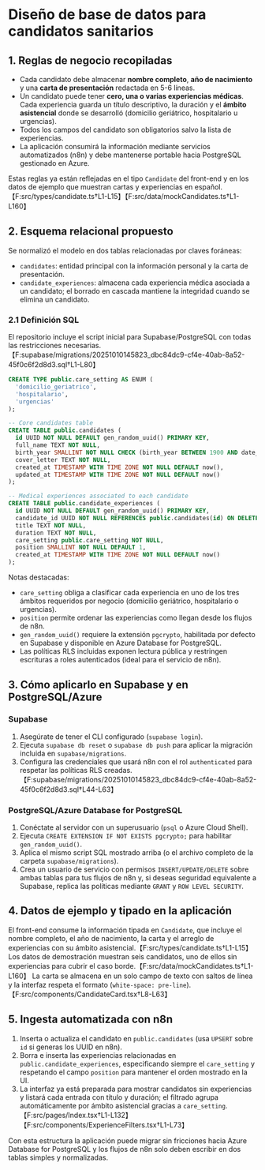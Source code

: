 # Diseño de base de datos para candidatos sanitarios

## 1. Reglas de negocio recopiladas
- Cada candidato debe almacenar **nombre completo**, **año de nacimiento** y una **carta de presentación** redactada en 5-6 líneas.
- Un candidato puede tener **cero, una o varias experiencias médicas**. Cada experiencia guarda un título descriptivo, la duración y el **ámbito asistencial** donde se desarrolló (domicilio geriátrico, hospitalario u urgencias).
- Todos los campos del candidato son obligatorios salvo la lista de experiencias.
- La aplicación consumirá la información mediante servicios automatizados (n8n) y debe mantenerse portable hacia PostgreSQL gestionado en Azure.

Estas reglas ya están reflejadas en el tipo `Candidate` del front-end y en los datos de ejemplo que muestran cartas y experiencias en español.【F:src/types/candidate.ts†L1-L15】【F:src/data/mockCandidates.ts†L1-L160】

## 2. Esquema relacional propuesto
Se normalizó el modelo en dos tablas relacionadas por claves foráneas:

- `candidates`: entidad principal con la información personal y la carta de presentación.
- `candidate_experiences`: almacena cada experiencia médica asociada a un candidato; el borrado en cascada mantiene la integridad cuando se elimina un candidato.

### 2.1 Definición SQL
El repositorio incluye el script inicial para Supabase/PostgreSQL con todas las restricciones necesarias.【F:supabase/migrations/20251010145823_dbc84dc9-cf4e-40ab-8a52-45f0c6f2d8d3.sql†L1-L80】

```sql
CREATE TYPE public.care_setting AS ENUM (
  'domicilio_geriatrico',
  'hospitalario',
  'urgencias'
);

-- Core candidates table
CREATE TABLE public.candidates (
  id UUID NOT NULL DEFAULT gen_random_uuid() PRIMARY KEY,
  full_name TEXT NOT NULL,
  birth_year SMALLINT NOT NULL CHECK (birth_year BETWEEN 1900 AND date_part('year', now())),
  cover_letter TEXT NOT NULL,
  created_at TIMESTAMP WITH TIME ZONE NOT NULL DEFAULT now(),
  updated_at TIMESTAMP WITH TIME ZONE NOT NULL DEFAULT now()
);

-- Medical experiences associated to each candidate
CREATE TABLE public.candidate_experiences (
  id UUID NOT NULL DEFAULT gen_random_uuid() PRIMARY KEY,
  candidate_id UUID NOT NULL REFERENCES public.candidates(id) ON DELETE CASCADE,
  title TEXT NOT NULL,
  duration TEXT NOT NULL,
  care_setting public.care_setting NOT NULL,
  position SMALLINT NOT NULL DEFAULT 1,
  created_at TIMESTAMP WITH TIME ZONE NOT NULL DEFAULT now()
);
```

Notas destacadas:
- `care_setting` obliga a clasificar cada experiencia en uno de los tres ámbitos requeridos por negocio (domicilio geriátrico, hospitalario o urgencias).
- `position` permite ordenar las experiencias como llegan desde los flujos de n8n.
- `gen_random_uuid()` requiere la extensión `pgcrypto`, habilitada por defecto en Supabase y disponible en Azure Database for PostgreSQL.
- Las políticas RLS incluidas exponen lectura pública y restringen escrituras a roles autenticados (ideal para el servicio de n8n).

## 3. Cómo aplicarlo en Supabase y en PostgreSQL/Azure
### Supabase
1. Asegúrate de tener el CLI configurado (`supabase login`).
2. Ejecuta `supabase db reset` o `supabase db push` para aplicar la migración incluida en `supabase/migrations`.
3. Configura las credenciales que usará n8n con el rol `authenticated` para respetar las políticas RLS creadas.【F:supabase/migrations/20251010145823_dbc84dc9-cf4e-40ab-8a52-45f0c6f2d8d3.sql†L44-L63】

### PostgreSQL/Azure Database for PostgreSQL
1. Conéctate al servidor con un superusuario (`psql` o Azure Cloud Shell).
2. Ejecuta `CREATE EXTENSION IF NOT EXISTS pgcrypto;` para habilitar `gen_random_uuid()`.
3. Aplica el mismo script SQL mostrado arriba (o el archivo completo de la carpeta `supabase/migrations`).
4. Crea un usuario de servicio con permisos `INSERT/UPDATE/DELETE` sobre ambas tablas para tus flujos de n8n y, si deseas seguridad equivalente a Supabase, replica las políticas mediante `GRANT` y `ROW LEVEL SECURITY`.

## 4. Datos de ejemplo y tipado en la aplicación
El front-end consume la información tipada en `Candidate`, que incluye el nombre completo, el año de nacimiento, la carta y el arreglo de experiencias con su ámbito asistencial.【F:src/types/candidate.ts†L1-L15】 Los datos de demostración muestran seis candidatos, uno de ellos sin experiencias para cubrir el caso borde.【F:src/data/mockCandidates.ts†L1-L160】 La carta se almacena en un solo campo de texto con saltos de línea y la interfaz respeta el formato (`white-space: pre-line`).【F:src/components/CandidateCard.tsx†L8-L63】

## 5. Ingesta automatizada con n8n
1. Inserta o actualiza el candidato en `public.candidates` (usa `UPSERT` sobre `id` si generas los UUID en n8n).
2. Borra e inserta las experiencias relacionadas en `public.candidate_experiences`, especificando siempre el `care_setting` y respetando el campo `position` para mantener el orden mostrado en la UI.
3. La interfaz ya está preparada para mostrar candidatos sin experiencias y listará cada entrada con título y duración; el filtrado agrupa automáticamente por ámbito asistencial gracias a `care_setting`.【F:src/pages/Index.tsx†L1-L132】【F:src/components/ExperienceFilters.tsx†L1-L73】

Con esta estructura la aplicación puede migrar sin fricciones hacia Azure Database for PostgreSQL y los flujos de n8n solo deben escribir en dos tablas simples y normalizadas.
